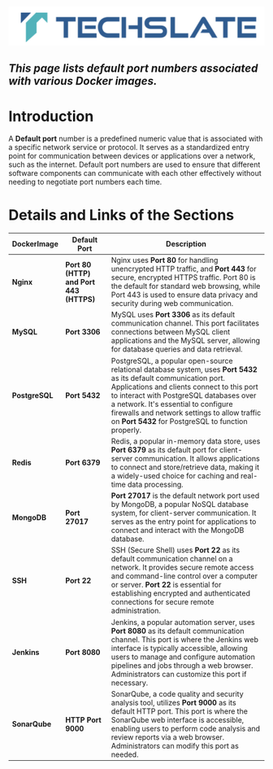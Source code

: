 ![TechSlate](../global/images/ts.png)

## *This page lists default port numbers associated with various Docker images.*


# Introduction 

A **Default port** number is a predefined numeric value that is associated with a specific network service or protocol. It serves as a standardized entry point for communication between devices or applications over a network, such as the internet. Default port numbers are used to ensure that different software components can communicate with each other effectively without needing to negotiate port numbers each time.

# Details and Links of the Sections 

|DockerImage|   Default Port      |Description|
|-------|-----------|------|
|**Nginx**|**Port 80 (HTTP) and Port 443 (HTTPS)** |Nginx uses **Port 80** for handling unencrypted HTTP traffic, and **Port 443** for secure, encrypted HTTPS traffic. Port 80 is the default for standard web browsing, while Port 443 is used to ensure data privacy and security during web communication.|   
|**MySQL**|**Port 3306**|MySQL uses **Port 3306** as its default communication channel. This port facilitates connections between MySQL client applications and the MySQL server, allowing for database queries and data retrieval. |
|**PostgreSQL**|**Port 5432**|PostgreSQL, a popular open-source relational database system, uses **Port 5432** as its default communication port. Applications and clients connect to this port to interact with PostgreSQL databases over a network. It's essential to configure firewalls and network settings to allow traffic on **Port 5432** for PostgreSQL to function properly.|
|**Redis**|**Port 6379**|Redis, a popular in-memory data store, uses **Port 6379** as its default port for client-server communication. It allows applications to connect and store/retrieve data, making it a widely-used choice for caching and real-time data processing. |
|**MongoDB**|**Port 27017**| **Port 27017** is the default network port used by MongoDB, a popular NoSQL database system, for client-server communication. It serves as the entry point for applications to connect and interact with the MongoDB database. |
|**SSH**|**Port 22**|SSH (Secure Shell) uses **Port 22** as its default communication channel on a network. It provides secure remote access and command-line control over a computer or server. **Port 22** is essential for establishing encrypted and authenticated connections for secure remote administration.|
|**Jenkins**|**Port 8080**|Jenkins, a popular automation server, uses **Port 8080** as its default communication channel. This port is where the Jenkins web interface is typically accessible, allowing users to manage and configure automation pipelines and jobs through a web browser. Administrators can customize this port if necessary.|
|**SonarQube**|**HTTP Port 9000**| SonarQube, a code quality and security analysis tool, utilizes **Port 9000** as its default HTTP port. This port is where the SonarQube web interface is accessible, enabling users to perform code analysis and review reports via a web browser. Administrators can modify this port as needed. |
